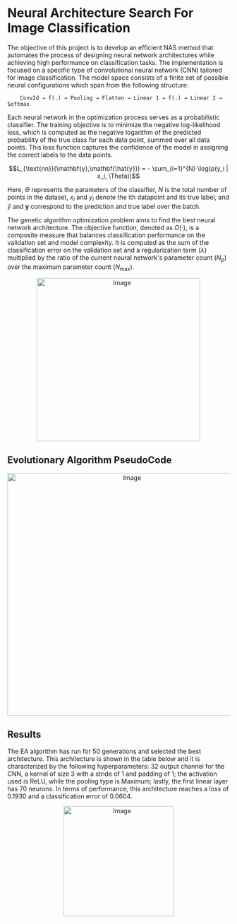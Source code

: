 # Neural Architecture Search For Image Classification
The objective of this project is to develop an efficient NAS method that automates the process of designing neural network architectures while achieving high performance on classification tasks. The implementation is focused on a specific type of convolutional neural network (CNN) tailored for image classification. The model space consists of a finite set of possible neural configurations which span from the following structure:

        Conv2d → f(.) → Pooling → Flatten → Linear 1 → f(.) → Linear 2 → Softmax

Each neural network in the optimization process serves as a probabilistic classifier. The training objective is to minimize the negative log-likelihood loss, which is computed as the negative logarithm of the predicted probability of the true class for each data point, summed over all data points. This loss function captures the confidence of the model in assigning the correct labels to the data points.

$$L_{\text{nn}}(\mathbf{y},\mathbf{\hat{y}}) = - \sum_{i=1}^{N} \log(p(y_i | x_i, \Theta))$$

Here, $\Theta$ represents the parameters of the classifier, $N$ is the total number of points in the dataset, $x_i$ and $y_i$ denote the ith datapoint and its true label, and $\hat{y}$ and $\textbf{y}$ correspond to the prediction and true label over the batch.

The genetic algorithm optimization problem aims to find the best neural network architecture. The objective function, denoted as $O(\cdot)$, is a composite measure that balances classification performance on the validation set and model complexity. It is computed as the sum of the classification error on the validation set and a regularization term ($\lambda$) multiplied by the ratio of the current neural network's parameter count ($N_p$) over the maximum parameter count ($N_{\text{max}}$).

<p align="center">
  <img src="https://github.com/tommasomncttn/NAS4CNN/assets/91601166/09b367bd-9add-425f-8334-afa3f3c57f38" width="370" alt="Image">
</p>



## Evolutionary Algorithm PseudoCode
<p align="center">
  <img src="https://github.com/tommasomncttn/NAS4CNN/assets/91601166/28a941cc-208b-424f-af4c-5460b60f360c" width="550" alt="Image">
</p>


## Results

The EA algorithm has run for 50 generations and selected the best architecture. This architecture is shown in the table below and it is characterized by the following hyperparameters: 32 output channel for the CNN, a kernel of size 3 with a stride of 1 and padding of 1; the activation used is ReLU, while the pooling type is Maximum; lastly, the first linear layer has 70 neurons. In terms of performance, this architecture reaches a loss of 0.1930 and a classification error of 0.0604.
<p align="center">
  <img src="https://github.com/tommasomncttn/NAS4CNN/assets/91601166/dbf4411e-1885-444a-b7dd-4471a6032855" width="250" alt="Image">
</p>


